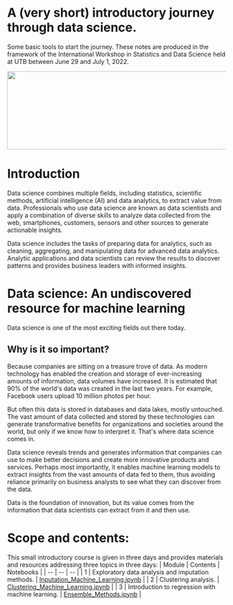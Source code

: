 # A (very short) introductory journey through data science.

Some basic tools to start the journey. These notes are produced in the framework of the International Workshop in Statistics and Data Science held at UTB between June 29 and July 1, 2022.

<p float="left">
  <img src="https://www.altimanalytics.es/wp-content/uploads/2021/06/banner-data-science-002-1024x341.jpg" width="1000" height=180 />
</p>

# Introduction
Data science combines multiple fields, including statistics, scientific methods, artificial intelligence (AI) and data analytics, to extract value from data. Professionals who use data science are known as data scientists and apply a combination of diverse skills to analyze data collected from the web, smartphones, customers, sensors and other sources to generate actionable insights.

Data science includes the tasks of preparing data for analytics, such as cleaning, aggregating, and manipulating data for advanced data analytics. Analytic applications and data scientists can review the results to discover patterns and provides business leaders with informed insights.

# Data science: An undiscovered resource for machine learning
Data science is one of the most exciting fields out there today. 

## Why is it so important?

Because companies are sitting on a treasure trove of data. As modern technology has enabled the creation and storage of ever-increasing amounts of information, data volumes have increased. It is estimated that 90% of the world's data was created in the last two years. For example, Facebook users upload 10 million photos per hour.

But often this data is stored in databases and data lakes, mostly untouched. The vast amount of data collected and stored by these technologies can generate transformative benefits for organizations and societies around the world, but only if we know how to interpret it. That's where data science comes in.

Data science reveals trends and generates information that companies can use to make better decisions and create more innovative products and services. Perhaps most importantly, it enables machine learning models to extract insights from the vast amounts of data fed to them, thus avoiding reliance primarily on business analysts to see what they can discover from the data.

Data is the foundation of innovation, but its value comes from the information that data scientists can extract from it and then use.

# Scope and contents:
This small introductory course is given in three days and provides materials and resources addressing three topics in three days:
| Module | Contents | Notebooks |
| -- | -- | -- |
| 1 | Exploratory data analysis and imputation methods. | [Inputation_Machine_Learning.ipynb](Notebooks/Inputation_Machine_Learning.ipynb) |
| 2 | Clustering analysis. | [Clustering_Machine_Learning.ipynb](Notebooks/Clustering_Machine_Learning.ipynb) | 
| 3 | Introduction to regression with machine learning. | [Ensemble_Methods.ipynb](Notebooks/Ensemble_Methods.ipynb) |

